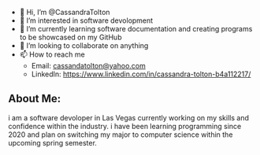 - 👋 Hi, I’m @CassandraTolton
- 👀 I’m interested in software devolopment
- 🌱 I’m currently learning software documentation and creating programs to be showcased on my GitHub
- 💞️ I’m looking to collaborate on anything
- 📫 How to reach me 
    - Email: cassandatolton@yahoo.com
    - LinkedIn: https://www.linkedin.com/in/cassandra-tolton-b4a112217/
    
## About Me:
  i am a software devoloper in Las Vegas currently working on my skills and confidence within the industry. i have been learning programming since 2020 and plan on switching my major to computer science within the upcoming spring semester. 

<!---
CassandraTolton/CassandraTolton is a ✨ special ✨ repository because its `README.md` (this file) appears on your GitHub profile.
You can click the Preview link to take a look at your changes.
--->
